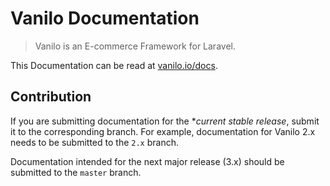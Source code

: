 # Vanilo Documentation

> Vanilo is an E-commerce Framework for Laravel.

This Documentation can be read at [vanilo.io/docs](https://vanilo.io/docs).

## Contribution

If you are submitting documentation for the **current stable release*, submit it to the corresponding
branch. For example, documentation for Vanilo 2.x needs to be submitted to the `2.x` branch.

Documentation intended for the next major release (3.x) should be submitted to the `master` branch.

